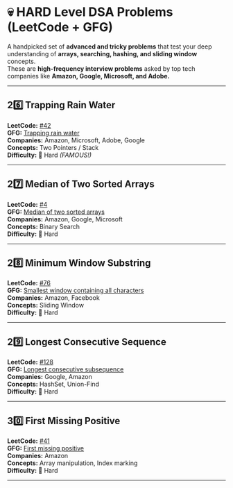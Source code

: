 # 💀 HARD Level DSA Problems (LeetCode + GFG)

A handpicked set of **advanced and tricky problems** that test your deep understanding of **arrays, searching, hashing, and sliding window** concepts.  
These are **high-frequency interview problems** asked by top tech companies like **Amazon, Google, Microsoft, and Adobe.**

---

## 26️⃣ Trapping Rain Water  
**LeetCode:** [#42](https://leetcode.com/problems/trapping-rain-water/)  
**GFG:** [Trapping rain water](https://www.geeksforgeeks.org/trapping-rain-water/)  
**Companies:** Amazon, Microsoft, Adobe, Google  
**Concepts:** Two Pointers / Stack  
**Difficulty:** 🔴 Hard *(FAMOUS!)*  

---

## 27️⃣ Median of Two Sorted Arrays  
**LeetCode:** [#4](https://leetcode.com/problems/median-of-two-sorted-arrays/)  
**GFG:** [Median of two sorted arrays](https://www.geeksforgeeks.org/median-of-two-sorted-arrays-of-different-sizes/)  
**Companies:** Amazon, Google, Microsoft  
**Concepts:** Binary Search  
**Difficulty:** 🔴 Hard  

---

## 28️⃣ Minimum Window Substring  
**LeetCode:** [#76](https://leetcode.com/problems/minimum-window-substring/)  
**GFG:** [Smallest window containing all characters](https://www.geeksforgeeks.org/smallest-window-contains-characters-string/)  
**Companies:** Amazon, Facebook  
**Concepts:** Sliding Window  
**Difficulty:** 🔴 Hard  

---

## 29️⃣ Longest Consecutive Sequence  
**LeetCode:** [#128](https://leetcode.com/problems/longest-consecutive-sequence/)  
**GFG:** [Longest consecutive subsequence](https://www.geeksforgeeks.org/longest-consecutive-subsequence/)  
**Companies:** Google, Amazon  
**Concepts:** HashSet, Union-Find  
**Difficulty:** 🔴 Hard  

---

## 30️⃣ First Missing Positive  
**LeetCode:** [#41](https://leetcode.com/problems/first-missing-positive/)  
**GFG:** [First missing positive](https://www.geeksforgeeks.org/find-the-smallest-positive-number-missing-from-an-unsorted-array/)  
**Companies:** Amazon  
**Concepts:** Array manipulation, Index marking  
**Difficulty:** 🔴 Hard  

---


